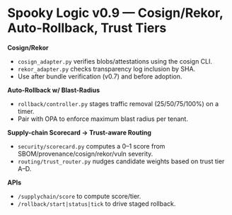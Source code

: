 # Spooky Logic v0.9 — Cosign/Rekor, Auto-Rollback, Trust Tiers

**Cosign/Rekor**
- `cosign_adapter.py` verifies blobs/attestations using the cosign CLI.
- `rekor_adapter.py` checks transparency log inclusion by SHA.
- Use after bundle verification (v0.7) and before adoption.

**Auto-Rollback w/ Blast-Radius**
- `rollback/controller.py` stages traffic removal (25/50/75/100%) on a timer.
- Pair with OPA to enforce maximum blast radius per tenant.

**Supply-chain Scorecard → Trust-aware Routing**
- `security/scorecard.py` computes a 0–1 score from SBOM/provenance/cosign/rekor/vuln severity.
- `routing/trust_router.py` nudges candidate weights based on trust tier A–D.

**APIs**
- `/supplychain/score` to compute score/tier.
- `/rollback/start|status|tick` to drive staged rollback.
